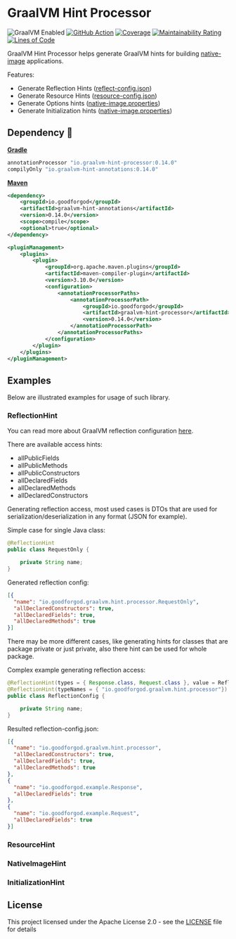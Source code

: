 # GraalVM Hint Processor

![GraalVM Enabled](https://img.shields.io/badge/GraalVM-Ready-orange?style=plastic)
[![GitHub Action](https://github.com/goodforgod/graalvm-hint-processor/workflows/Java%20CI/badge.svg)](https://github.com/GoodforGod/graalvm-hint-processor/actions?query=workflow%3A%22Java+CI%22)
[![Coverage](https://sonarcloud.io/api/project_badges/measure?project=GoodforGod_graalvm-hint-processor&metric=coverage)](https://sonarcloud.io/dashboard?id=GoodforGod_graalvm-hint-processor)
[![Maintainability Rating](https://sonarcloud.io/api/project_badges/measure?project=GoodforGod_graalvm-hint-processor&metric=sqale_rating)](https://sonarcloud.io/dashboard?id=GoodforGod_graalvm-hint-processor)
[![Lines of Code](https://sonarcloud.io/api/project_badges/measure?project=GoodforGod_graalvm-hint-processor&metric=ncloc)](https://sonarcloud.io/dashboard?id=GoodforGod_graalvm-hint-processor)

GraalVM Hint Processor helps generate GraalVM hints for building [native-image](https://www.graalvm.org/reference-manual/native-image/) applications.

Features:
- Generate Reflection Hints ([reflect-config.json](https://www.graalvm.org/reference-manual/native-image/Reflection/))
- Generate Resource Hints ([resource-config.json](https://www.graalvm.org/reference-manual/native-image/Resources/))
- Generate Options hints ([native-image.properties](https://www.graalvm.org/reference-manual/native-image/Options/))
- Generate Initialization hints ([native-image.properties](https://www.graalvm.org/reference-manual/native-image/ClassInitialization/))

## Dependency :rocket:

[**Gradle**](https://mvnrepository.com/artifact/io.goodforgod/io.graalvm-hint-processor)
```groovy
annotationProcessor "io.graalvm-hint-processor:0.14.0"
compilyOnly "io.graalvm-hint-annotations:0.14.0"
```

[**Maven**](https://mvnrepository.com/artifact/io.goodforgod/io.graalvm-hint-processor)
```xml
<dependency>
    <groupId>io.goodforgod</groupId>
    <artifactId>graalvm-hint-annotations</artifactId>
    <version>0.14.0</version>
    <scope>compile</scope>
    <optional>true</optional>
</dependency>
```

```xml
<pluginManagement>
    <plugins>
        <plugin>
            <groupId>org.apache.maven.plugins</groupId>
            <artifactId>maven-compiler-plugin</artifactId>
            <version>3.10.0</version>
            <configuration>
                <annotationProcessorPaths>
                    <annotationProcessorPath>
                        <groupId>io.goodforgod</groupId>
                        <artifactId>graalvm-hint-processor</artifactId>
                        <version>0.14.0</version>
                    </annotationProcessorPath>
                </annotationProcessorPaths>
            </configuration>
        </plugin>
    </plugins>
</pluginManagement>
```

## Examples

Below are illustrated examples for usage of such library.

### ReflectionHint

You can read more about GraalVM reflection configuration [here](https://www.graalvm.org/reference-manual/native-image/Reflection/).

There are available access hints:
- allPublicFields
- allPublicMethods
- allPublicConstructors
- allDeclaredFields
- allDeclaredMethods
- allDeclaredConstructors

Generating reflection access, most used cases is DTOs that are used for serialization/deserialization in any format (JSON for example).

Simple case for single Java class:
```java
@ReflectionHint
public class RequestOnly {

    private String name;
}
```

Generated reflection config:
```json
[{
  "name": "io.goodforgod.graalvm.hint.processor.RequestOnly",
  "allDeclaredConstructors": true,
  "allDeclaredFields": true,
  "allDeclaredMethods": true
}]
```

There may be more different cases, like generating hints for classes that are package private or just private, also there hint can be used for whole package.

Complex example generating reflection access:
```java
@ReflectionHint(types = { Response.class, Request.class }, value = ReflectionHint.AccessType.ALL_DECLARED_FIELDS)
@ReflectionHint(typeNames = { "io.goodforgod.graalvm.hint.processor"})
public class ReflectionConfig {

    private String name;
}
```

Resulted reflection-config.json:
```json
[{
  "name": "io.goodforgod.graalvm.hint.processor",
  "allDeclaredConstructors": true,
  "allDeclaredFields": true,
  "allDeclaredMethods": true
},
{
  "name": "io.goodforgod.example.Response",
  "allDeclaredFields": true
},
{
  "name": "io.goodforgod.example.Request",
  "allDeclaredFields": true
}]
```

### ResourceHint

### NativeImageHint

### InitializationHint

## License

This project licensed under the Apache License 2.0 - see the [LICENSE](LICENSE) file for details